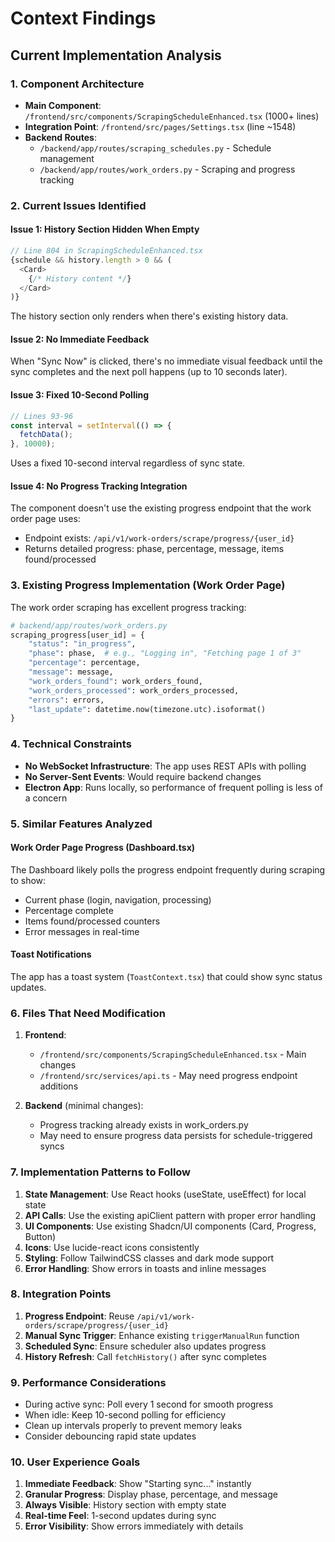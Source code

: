 # Context Findings

## Current Implementation Analysis

### 1. Component Architecture
- **Main Component**: `/frontend/src/components/ScrapingScheduleEnhanced.tsx` (1000+ lines)
- **Integration Point**: `/frontend/src/pages/Settings.tsx` (line ~1548)
- **Backend Routes**: 
  - `/backend/app/routes/scraping_schedules.py` - Schedule management
  - `/backend/app/routes/work_orders.py` - Scraping and progress tracking

### 2. Current Issues Identified

#### Issue 1: History Section Hidden When Empty
```javascript
// Line 804 in ScrapingScheduleEnhanced.tsx
{schedule && history.length > 0 && (
  <Card>
    {/* History content */}
  </Card>
)}
```
The history section only renders when there's existing history data.

#### Issue 2: No Immediate Feedback
When "Sync Now" is clicked, there's no immediate visual feedback until the sync completes and the next poll happens (up to 10 seconds later).

#### Issue 3: Fixed 10-Second Polling
```javascript
// Lines 93-96
const interval = setInterval(() => {
  fetchData();
}, 10000);
```
Uses a fixed 10-second interval regardless of sync state.

#### Issue 4: No Progress Tracking Integration
The component doesn't use the existing progress endpoint that the work order page uses:
- Endpoint exists: `/api/v1/work-orders/scrape/progress/{user_id}`
- Returns detailed progress: phase, percentage, message, items found/processed

### 3. Existing Progress Implementation (Work Order Page)

The work order scraping has excellent progress tracking:
```python
# backend/app/routes/work_orders.py
scraping_progress[user_id] = {
    "status": "in_progress",
    "phase": phase,  # e.g., "Logging in", "Fetching page 1 of 3"
    "percentage": percentage,
    "message": message,
    "work_orders_found": work_orders_found,
    "work_orders_processed": work_orders_processed,
    "errors": errors,
    "last_update": datetime.now(timezone.utc).isoformat()
}
```

### 4. Technical Constraints
- **No WebSocket Infrastructure**: The app uses REST APIs with polling
- **No Server-Sent Events**: Would require backend changes
- **Electron App**: Runs locally, so performance of frequent polling is less of a concern

### 5. Similar Features Analyzed

#### Work Order Page Progress (Dashboard.tsx)
The Dashboard likely polls the progress endpoint frequently during scraping to show:
- Current phase (login, navigation, processing)
- Percentage complete
- Items found/processed counters
- Error messages in real-time

#### Toast Notifications
The app has a toast system (`ToastContext.tsx`) that could show sync status updates.

### 6. Files That Need Modification

1. **Frontend**:
   - `/frontend/src/components/ScrapingScheduleEnhanced.tsx` - Main changes
   - `/frontend/src/services/api.ts` - May need progress endpoint additions

2. **Backend** (minimal changes):
   - Progress tracking already exists in work_orders.py
   - May need to ensure progress data persists for schedule-triggered syncs

### 7. Implementation Patterns to Follow

1. **State Management**: Use React hooks (useState, useEffect) for local state
2. **API Calls**: Use the existing apiClient pattern with proper error handling
3. **UI Components**: Use existing Shadcn/UI components (Card, Progress, Button)
4. **Icons**: Use lucide-react icons consistently
5. **Styling**: Follow TailwindCSS classes and dark mode support
6. **Error Handling**: Show errors in toasts and inline messages

### 8. Integration Points

1. **Progress Endpoint**: Reuse `/api/v1/work-orders/scrape/progress/{user_id}`
2. **Manual Sync Trigger**: Enhance existing `triggerManualRun` function
3. **Scheduled Sync**: Ensure scheduler also updates progress
4. **History Refresh**: Call `fetchHistory()` after sync completes

### 9. Performance Considerations

- During active sync: Poll every 1 second for smooth progress
- When idle: Keep 10-second polling for efficiency
- Clean up intervals properly to prevent memory leaks
- Consider debouncing rapid state updates

### 10. User Experience Goals

1. **Immediate Feedback**: Show "Starting sync..." instantly
2. **Granular Progress**: Display phase, percentage, and message
3. **Always Visible**: History section with empty state
4. **Real-time Feel**: 1-second updates during sync
5. **Error Visibility**: Show errors immediately with details
